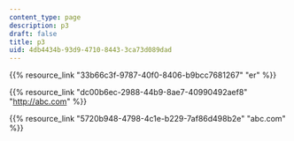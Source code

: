 ```yaml
---
content_type: page
description: p3
draft: false
title: p3
uid: 4db4434b-93d9-4710-8443-3ca73d089dad
---
```

{{% resource_link "33b66c3f-9787-40f0-8406-b9bcc7681267" "er" %}}

{{% resource_link "dc00b6ec-2988-44b9-8ae7-40990492aef8" "http://abc.com" %}} 

{{% resource_link "5720b948-4798-4c1e-b229-7af86d498b2e" "abc.com" %}}